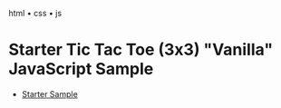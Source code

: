 html • css • js

# Starter Tic Tac Toe (3x3) "Vanilla" JavaScript Sample

- [Starter Sample](http://playhtml.github.io/tictactoe/starter)
